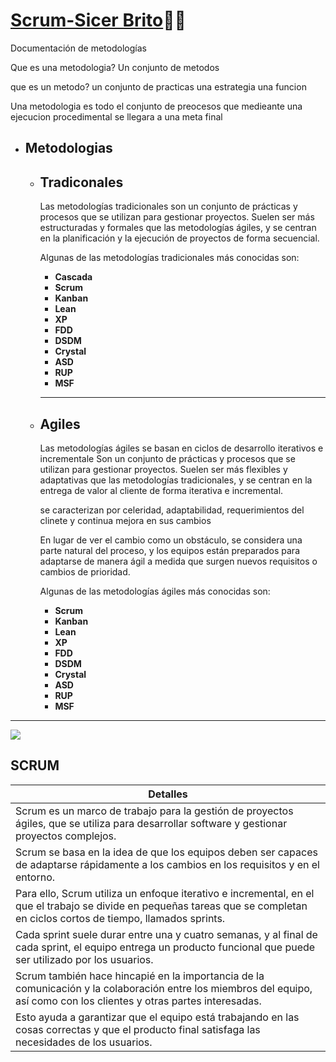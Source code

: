 # [Scrum-Sicer Brito](https://github.com/SicerBrito)🧑‍💻
Documentación de metodologías 

Que es una metodologia?
Un conjunto de metodos


que es un metodo?
un conjunto de practicas
una estrategia
una funcion 


Una metodologia es todo el conjunto de preocesos que medieante una ejecucion procedimental se llegara a una meta final


* Metodologias
    ---
    * Tradiconales
        --- 
        Las metodologías tradicionales son un conjunto de prácticas y procesos que se utilizan para gestionar proyectos. Suelen ser más estructuradas y formales que las metodologías ágiles, y se centran en la planificación y la ejecución de proyectos de forma secuencial.

        Algunas de las metodologías tradicionales más conocidas son:

        * **Cascada**
        * **Scrum**
        * **Kanban**
        * **Lean**
        * **XP**
        * **FDD**
        * **DSDM**
        * **Crystal**
        * **ASD**
        * **RUP**
        * **MSF**

        ---



    * Agiles
        ---
        Las metodologías ágiles se basan en ciclos de desarrollo iterativos e incrementale
        Son un conjunto de prácticas y procesos que se utilizan para gestionar proyectos. Suelen ser más flexibles y adaptativas que las metodologías tradicionales, y se centran en la entrega de valor al cliente de forma iterativa e incremental.
        
        se caracterizan por celeridad, adaptabilidad, requerimientos del clinete y continua mejora en sus cambios 

        En lugar de ver el cambio como un obstáculo, se considera una parte natural del proceso, y los equipos están preparados para adaptarse de manera ágil a medida que surgen nuevos requisitos o cambios de prioridad.

        Algunas de las metodologías ágiles más conocidas son:

        * **Scrum**
        * **Kanban**
        * **Lean**
        * **XP**
        * **FDD**
        * **DSDM**
        * **Crystal**
        * **ASD**
        * **RUP**
        * **MSF**

---

![](https://media.discordapp.net/attachments/1135616063959203901/1166371059793137704/image.png?ex=654a3eb2&is=6537c9b2&hm=d39ab4514b7282633cfe35ffa4eb9ad3e72e481f87e6977279323e4fa3f214e7&=&width=828&height=702)



SCRUM
---

| Detalles |
| --- |
| Scrum es un marco de trabajo para la gestión de proyectos ágiles, que se utiliza para desarrollar software y gestionar proyectos complejos. |
| Scrum se basa en la idea de que los equipos deben ser capaces de adaptarse rápidamente a los cambios en los requisitos y en el entorno. |
| Para ello, Scrum utiliza un enfoque iterativo e incremental, en el que el trabajo se divide en pequeñas tareas que se completan en ciclos cortos de tiempo, llamados sprints. |
| Cada sprint suele durar entre una y cuatro semanas, y al final de cada sprint, el equipo entrega un producto funcional que puede ser utilizado por los usuarios. |
| Scrum también hace hincapié en la importancia de la comunicación y la colaboración entre los miembros del equipo, así como con los clientes y otras partes interesadas. |
| Esto ayuda a garantizar que el equipo está trabajando en las cosas correctas y que el producto final satisfaga las necesidades de los usuarios. |